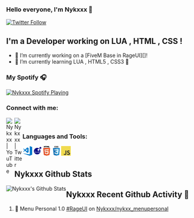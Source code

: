 ### Hello everyone, I'm Nykxxx 👋

[![Twitter Follow](https://img.shields.io/twitter/follow/Nykxxx?color=1DA1F2&logo=twitter&style=for-the-badge)](https://twitter.com/Nykxxxxxxx)

## I'm a Developer working on LUA , HTML , CSS !

- 🔭 I’m currently working on a [FiveM Base in RageUI][]!
- 🌱 I’m currently learning LUA , HTML5 , CSS3 🤣

### My Spotify 🎧
[<img src="https://storage.googleapis.com/pr-newsroom-wp/1/2018/11/Spotify_Logo_RGB_Black.png" alt="Nykxxx Spotify Playing" width="350" />](https://open.spotify.com/user/grt8saxt4h2vruj9ppjno2kwl?si=bvh6HorYSjKsZ-E2UqKtTw)

### Connect with me:

[<img align="left" alt="Nykxxx | YouTube" width="22px" src="https://cdn.jsdelivr.net/npm/simple-icons@v3/icons/youtube.svg" />][youtube]
[<img align="left" alt="Nykxxx | Twitter" width="22px" src="https://cdn.jsdelivr.net/npm/simple-icons@v3/icons/twitter.svg" />][twitter]

<br />

### Languages and Tools:

[<img align="left" alt="Visual Studio Code" width="26px" src="https://raw.githubusercontent.com/github/explore/80688e429a7d4ef2fca1e82350fe8e3517d3494d/topics/visual-studio-code/visual-studio-code.png" />][webdevplaylist]
[<img align="left" alt="LUA" width="26px" src="https://raw.githubusercontent.com/github/explore/80688e429a7d4ef2fca1e82350fe8e3517d3494d/topics/lua/lua.png" />][lua]
[<img align="left" alt="HTML5" width="26px" src="https://raw.githubusercontent.com/github/explore/80688e429a7d4ef2fca1e82350fe8e3517d3494d/topics/html/html.png" />][htmlplaylist]
[<img align="left" alt="CSS3" width="26px" src="https://raw.githubusercontent.com/github/explore/80688e429a7d4ef2fca1e82350fe8e3517d3494d/topics/css/css.png" />][cssplaylist]
[<img align="left" alt="JavaScript" width="26px" src="https://raw.githubusercontent.com/github/explore/80688e429a7d4ef2fca1e82350fe8e3517d3494d/topics/javascript/javascript.png" />][jsplaylist]

<br />
<br />

## Nykxxx Github Stats

  <img align="left" alt="Nykxxx's Github Stats" src="https://github-readme-stats.codestackr.vercel.app/api?username=Nykxxx&show_icons=true&hide_border=true" />


## Nykxxx Recent Github Activity 👋
  

1. 💪 Menu Personal 1.0 [#RageUI](https://github.com/iTexZoz/RageUI)   on   [Nykxxx/nykxx_menupersonal](https://github.com/Nykxxx/nykxx_menupersonal)





[twitter]: https://twitter.com/Nykxxxxxxx
[youtube]: https://www.youtube.com/channel/UCeO61vKY-ia9uL8hJI-IDBQ?view_as=subscriber
[webdevplaylist]: https://code.visualstudio.com
[lua]: https://craftstudio.fandom.com/fr/wiki/Tutoriels/Apprendre_à_programmer_en_Lua
[jsplaylist]: https://openclassrooms.com/fr/courses/6175841-apprenez-a-programmer-avec-javascript
[cssplaylist]: https://openclassrooms.com/fr/courses/1603881-apprenez-a-creer-votre-site-web-avec-html5-et-css3
[htmlplaylist]: https://openclassrooms.com/fr/courses/1603881-apprenez-a-creer-votre-site-web-avec-html5-et-css3

